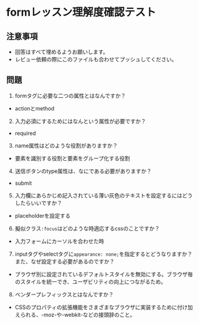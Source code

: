 # formレッスン理解度確認テスト

## 注意事項

- 回答はすべて埋めるようお願いします。
- レビュー依頼の際にこのファイルも合わせてプッシュしてください。

## 問題

1. formタグに必要な二つの属性とはなんですか？
  - actionとmethod

2. 入力必須にするためにはなんという属性が必要ですか？
  - required

3. name属性はどのような役割がありますか？
  - 要素を識別する役割と要素をグループ化する役割

4. 送信ボタンのtype属性は、なにである必要がありますか？
  - submit

5. 入力欄にあらかじめ記入されている薄い灰色のテキストを設定するにはどうしたらいいですか？
  - placeholderを設定する

6. 擬似クラス`:focus`はどのような時適応するcssのことですか？
  - 入力フォームにカーソルを合わせた時

7. inputタグやselectタグに`appearance: none;`を指定するとどうなりますか？また、なぜ設定する必要があるのですか？
  - ブラウザ別に設定されているデフォルトスタイルを無効にする。ブラウザ毎のスタイルを統一でき、ユーザビリティの向上につながるため。

8. ベンダープレフィックスとはなんですか？
  - CSSのプロパティの拡張機能をさまざまなブラウザに実装するために付け加えられる、-moz-や-webkit-などの接頭辞のこと。